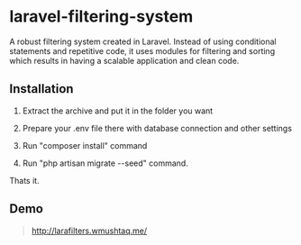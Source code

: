 # laravel-filtering-system
A robust filtering system created in Laravel. Instead of using conditional statements and repetitive code, it uses modules for filtering and sorting which results in having a scalable application and clean code.

## Installation

1. Extract the archive and put it in the folder you want

2. Prepare your .env file there with database connection and other settings

3. Run "composer install" command

4. Run "php artisan migrate --seed" command.

Thats it.

## Demo

> http://larafilters.wmushtaq.me/
